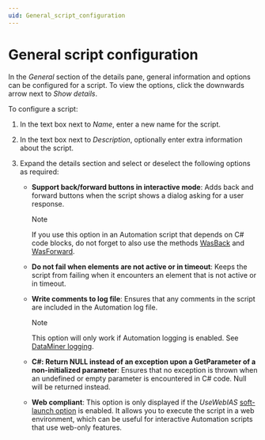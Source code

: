 ```yaml
---
uid: General_script_configuration
---
```


# General script configuration

In the *General* section of the details pane, general information and options can be configured for a script. To view the options, click the downwards arrow next to *Show details*.

To configure a script:

1. In the text box next to *Name*, enter a new name for the script.

1. In the text box next to *Description*, optionally enter extra information about the script.

1. Expand the details section and select or deselect the following options as required:

   - **Support back/forward buttons in interactive mode**: Adds back and forward buttons when the script shows a dialog asking for a user response.

     > [!NOTE]
     > If you use this option in an Automation script that depends on C# code blocks, do not forget to also use the methods [WasBack](xref:Skyline.DataMiner.Automation.UIResults.WasBack) and [WasForward](xref:Skyline.DataMiner.Automation.UIResults.WasForward).

   - **Do not fail when elements are not active or in timeout**: Keeps the script from failing when it encounters an element that is not active or in timeout.

   - **Write comments to log file**: Ensures that any comments in the script are included in the Automation log file.

     > [!NOTE]
     > This option will only work if Automation logging is enabled. See [DataMiner logging](xref:DataMiner_logging).

   - **C#: Return NULL instead of an exception upon a GetParameter of a non-initialized parameter**: Ensures that no exception is thrown when an undefined or empty parameter is encountered in C# code. Null will be returned instead.

   - **Web compliant**: This option is only displayed if the *UseWebIAS* [soft-launch option](xref:SoftLaunchOptions) is enabled. It allows you to execute the script in a web environment, which can be useful for interactive Automation scripts that use web-only features.<!-- RN 29623 -->
